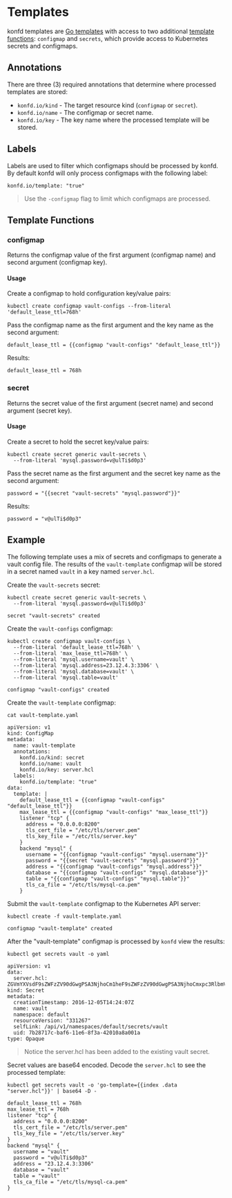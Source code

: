 # Templates

konfd templates are [Go templates](https://golang.org/pkg/text/template) with access to two additional [template functions](https://golang.org/pkg/text/template/#hdr-Functions): `configmap` and `secrets`, which provide access to Kubernetes secrets and configmaps.

## Annotations

There are three (3) required annotations that determine where processed templates are stored:

* `konfd.io/kind` - The target resource kind (`configmap` or `secret`). 
* `konfd.io/name` - The configmap or secret name.
* `konfd.io/key`  - The key name where the processed template will be stored.

## Labels

Labels are used to filter which configmaps should be processed by konfd. By default konfd will only process configmaps with the following label:

```
konfd.io/template: "true"
```

> Use the `-configmap` flag to limit which configmaps are processed.

## Template Functions

### configmap

Returns the configmap value of the first argument (configmap name) and second argument (configmap key).

#### Usage

Create a configmap to hold configuration key/value pairs:

```
kubectl create configmap vault-configs --from-literal 'default_lease_ttl=768h'
```

Pass the configmap name as the first argument and the key name as the second argument:

```
default_lease_ttl = {{configmap "vault-configs" "default_lease_ttl"}}
```

Results:

```
default_lease_ttl = 768h
```

### secret

Returns the secret value of the first argument (secret name) and second argument (secret key).

#### Usage

Create a secret to hold the secret key/value pairs:

```
kubectl create secret generic vault-secrets \
  --from-literal 'mysql.password=v@ulTi$d0p3'
```

Pass the secret name as the first argument and the secret key name as the second argument:

```
password = "{{secret "vault-secrets" "mysql.password"}}"
```

Results:

```
password = "v@ulTi$d0p3"
```

## Example

The following template uses a mix of secrets and configmaps to generate a vault config file. The results of the `vault-template` configmap will be stored in a secret named `vault` in a key named `server.hcl`.


Create the `vault-secrets` secret:

```
kubectl create secret generic vault-secrets \
  --from-literal 'mysql.password=v@ulTi$d0p3'
```
```
secret "vault-secrets" created
```

Create the `vault-configs` configmap:

```
kubectl create configmap vault-configs \
  --from-literal 'default_lease_ttl=768h' \
  --from-literal 'max_lease_ttl=768h' \
  --from-literal 'mysql.username=vault' \
  --from-literal 'mysql.address=23.12.4.3:3306' \
  --from-literal 'mysql.database=vault' \
  --from-literal 'mysql.table=vault'
```

```
configmap "vault-configs" created
```

Create the `vault-template` configmap:

```
cat vault-template.yaml
```

```
apiVersion: v1
kind: ConfigMap
metadata:
  name: vault-template
  annotations:
    konfd.io/kind: secret
    konfd.io/name: vault
    konfd.io/key: server.hcl
  labels:
    konfd.io/template: "true"
data:
  template: |
    default_lease_ttl = {{configmap "vault-configs" "default_lease_ttl"}}
    max_lease_ttl = {{configmap "vault-configs" "max_lease_ttl"}}
    listener "tcp" {
      address = "0.0.0.0:8200"
      tls_cert_file = "/etc/tls/server.pem"
      tls_key_file = "/etc/tls/server.key"
    }
    backend "mysql" {
      username = "{{configmap "vault-configs" "mysql.username"}}"
      password = "{{secret "vault-secrets" "mysql.password"}}"
      address = "{{configmap "vault-configs" "mysql.address"}}"
      database = "{{configmap "vault-configs" "mysql.database"}}"
      table = "{{configmap "vault-configs" "mysql.table"}}"
      tls_ca_file = "/etc/tls/mysql-ca.pem"
    }
```

Submit the `vault-template` configmap to the Kubernetes API server:

```
kubectl create -f vault-template.yaml
```
```
configmap "vault-template" created
```

After the "vault-template" configmap is processed by `konfd` view the results:

```
kubectl get secrets vault -o yaml
```
```
apiVersion: v1
data:
  server.hcl: ZGVmYXVsdF9sZWFzZV90dGwgPSA3NjhoCm1heF9sZWFzZV90dGwgPSA3NjhoCmxpc3RlbmVyICJ0Y3AiIHsKICBhZGRyZXNzID0gIjAuMC4wLjA6ODIwMCIKICB0bHNfY2VydF9maWxlID0gIi9ldGMvdGxzL3NlcnZlci5wZW0iCiAgdGxzX2tleV9maWxlID0gIi9ldGMvdGxzL3NlcnZlci5rZXkiCn0KYmFja2VuZCAibXlzcWwiIHsKICB1c2VybmFtZSA9ICJ2YXVsdCIKICBwYXNzd29yZCA9ICJ2QHVsVGkkZDBwMyIKICBhZGRyZXNzID0gIjIzLjEyLjQuMzozMzA2IgogIGRhdGFiYXNlID0gInZhdWx0IgogIHRhYmxlID0gInZhdWx0IgogIHRsc19jYV9maWxlID0gIi9ldGMvdGxzL215c3FsLWNhLnBlbSIKfQo=
kind: Secret
metadata:
  creationTimestamp: 2016-12-05T14:24:07Z
  name: vault
  namespace: default
  resourceVersion: "331267"
  selfLink: /api/v1/namespaces/default/secrets/vault
  uid: 7b28717c-baf6-11e6-8f3a-42010a8a001a
type: Opaque
```

> Notice the server.hcl has been added to the existing vault secret.

Secret values are base64 encoded. Decode the `server.hcl` to see the processed template:

```
kubectl get secrets vault -o 'go-template={{index .data "server.hcl"}}' | base64 -D -
```
```
default_lease_ttl = 768h
max_lease_ttl = 768h
listener "tcp" {
  address = "0.0.0.0:8200"
  tls_cert_file = "/etc/tls/server.pem"
  tls_key_file = "/etc/tls/server.key"
}
backend "mysql" {
  username = "vault"
  password = "v@ulTi$d0p3"
  address = "23.12.4.3:3306"
  database = "vault"
  table = "vault"
  tls_ca_file = "/etc/tls/mysql-ca.pem"
}
```
